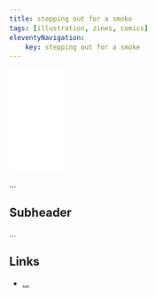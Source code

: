 ```yaml
---
title: stepping out for a smoke
tags: [illustration, zines, comics]
eleventyNavigation:
	key: stepping out for a smoke
---
```


![image](/img/Emblem_White_100px.png)

...

## Subheader

...

## Links
- [...]()